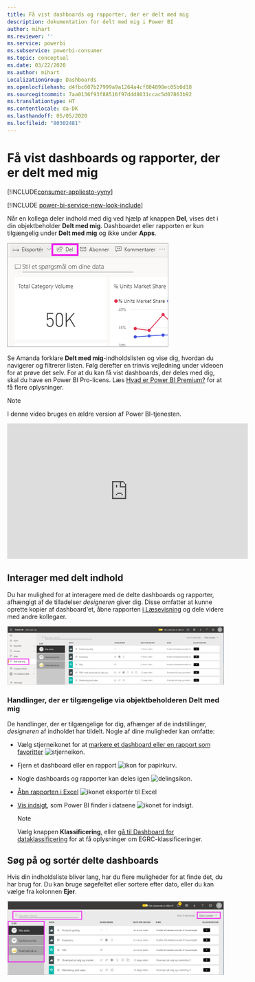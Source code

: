 ```yaml
---
title: Få vist dashboards og rapporter, der er delt med mig
description: dokumentation for delt med mig i Power BI
author: mihart
ms.reviewer: ''
ms.service: powerbi
ms.subservice: powerbi-consumer
ms.topic: conceptual
ms.date: 03/22/2020
ms.author: mihart
LocalizationGroup: Dashboards
ms.openlocfilehash: d4fbc607b27999a9a1264a4cf004898ec05b0d18
ms.sourcegitcommit: 7aa0136f93f88516f97ddd8031ccac5d07863b92
ms.translationtype: HT
ms.contentlocale: da-DK
ms.lasthandoff: 05/05/2020
ms.locfileid: "80302481"
---
```

# <a name="display-the-dashboards-and-reports-that-have-been-shared-with-me"></a>Få vist dashboards og rapporter, der er delt med mig

[!INCLUDE[consumer-appliesto-yyny](../includes/consumer-appliesto-yyny.md)]

[!INCLUDE [power-bi-service-new-look-include](../includes/power-bi-service-new-look-include.md)]

Når en kollega deler indhold med dig ved hjælp af knappen **Del**, vises det i din objektbeholder **Delt med mig**. Dashboardet eller rapporten er kun tilgængelig under **Delt med mig** og ikke under **Apps**.

![Delingsikon](./media/end-user-shared-with-me/power-bi-share-dashboard.png)

Se Amanda forklare **Delt med mig**-indholdslisten og vise dig, hvordan du navigerer og filtrerer listen. Følg derefter en trinvis vejledning under videoen for at prøve det selv. For at du kan få vist dashboards, der deles med dig, skal du have en Power BI Pro-licens. Læs [Hvad er Power BI Premium?](../service-premium-what-is.md) for at få flere oplysninger.
    

> [!NOTE]
> I denne video bruges en ældre version af Power BI-tjenesten.
    

<iframe width="560" height="315" src="https://www.youtube.com/embed/G26dr2PsEpk" frameborder="0" allowfullscreen></iframe>

## <a name="interact-with-shared-content"></a>Interager med delt indhold

Du har mulighed for at interagere med de delte dashboards og rapporter, afhængigt af de tilladelser *designeren* giver dig. Disse omfatter at kunne oprette kopier af dashboard'et, åbne rapporten [i Læsevisning](end-user-reading-view.md) og dele videre med andre kollegaer.

![Objektbeholderen Delt med mig](./media/end-user-shared-with-me/power-bi-shared.png)

### <a name="actions-available-from-the-shared-with-me-container"></a>Handlinger, der er tilgængelige via objektbeholderen **Delt med mig**
De handlinger, der er tilgængelige for dig, afhænger af de indstillinger, *designeren* af indholdet har tildelt. Nogle af dine muligheder kan omfatte:
* Vælg stjerneikonet for at [markere et dashboard eller en rapport som favoritter](end-user-favorite.md) ![stjerneikon](./media/end-user-shared-with-me/power-bi-star-icon.png).
* Fjern et dashboard eller en rapport  ![ikon for papirkurv](./media/end-user-shared-with-me/power-bi-delete-icon.png).
* Nogle dashboards og rapporter kan deles igen  ![delingsikon](./media/end-user-shared-with-me/power-bi-share-icon-new.png).
* [Åbn rapporten i Excel](end-user-export.md) ![ikonet eksportér til Excel](./media/end-user-shared-with-me/power-bi-excel.png) 
* [Vis indsigt](end-user-insights.md), som Power BI finder i dataene ![ikonet for indsigt](./media/end-user-shared-with-me/power-bi-insights.png).
  
  > [!NOTE]
  > Vælg knappen **Klassificering**, eller [gå til Dashboard for dataklassificering](../service-data-classification.md) for at få oplysninger om EGRC-klassificeringer.
  > 


## <a name="search-and-sort-shared-dashboards"></a>Søg på og sortér delte dashboards
Hvis din indholdsliste bliver lang, har du flere muligheder for at finde det, du har brug for. Du kan bruge søgefeltet eller sortere efter dato, eller du kan vælge fra kolonnen **Ejer**.    

![dashboardet Ejer og Søg](./media/end-user-shared-with-me/power-bi-sort.png)